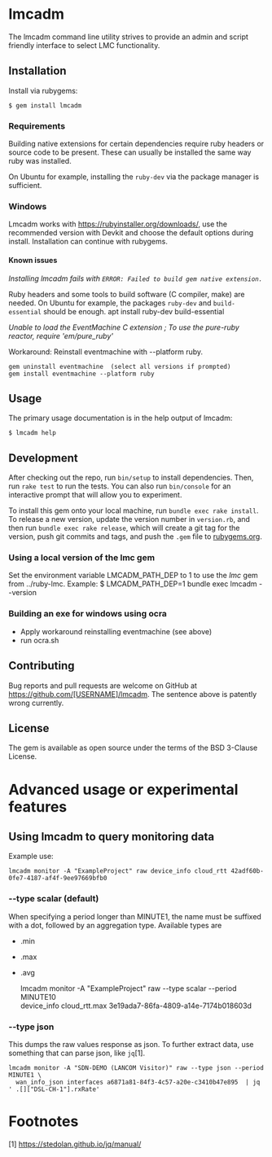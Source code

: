 # lmcadm

The lmcadm command line utility strives to provide an admin and script friendly interface to select LMC functionality.

## Installation

Install via rubygems:

    $ gem install lmcadm

### Requirements
Building native extensions for certain dependencies require ruby headers or source code to be present.
These can usually be installed the same way ruby was installed.

On Ubuntu for example, installing the `ruby-dev` via the package manager is sufficient.

### Windows

Lmcadm works with https://rubyinstaller.org/downloads/, use the recommended version with Devkit and choose the default options during install.
Installation can continue with rubygems.

#### Known issues
*Installing lmcadm fails with `ERROR: Failed to build gem native extension.`*

Ruby headers and some tools to build software (C compiler, make) are needed.
On Ubuntu for example, the packages `ruby-dev` and `build-essential` should be enough.
    apt install ruby-dev build-essential

*Unable to load the EventMachine C extension ; To use the pure-ruby reactor, require 'em/pure_ruby'*

Workaround: Reinstall eventmachine with --platform ruby.

    gem uninstall eventmachine  (select all versions if prompted)
    gem install eventmachine --platform ruby

## Usage

The primary usage documentation is in the help output of lmcadm:

    $ lmcadm help

## Development

After checking out the repo, run `bin/setup` to install dependencies. Then, run `rake test` to run the tests. You can also run `bin/console` for an interactive prompt that will allow you to experiment.

To install this gem onto your local machine, run `bundle exec rake install`. To release a new version, update the version number in `version.rb`, and then run `bundle exec rake release`, which will create a git tag for the version, push git commits and tags, and push the `.gem` file to [rubygems.org](https://rubygems.org).

### Using a local version of the lmc gem

Set the environment variable LMCADM\_PATH\_DEP to 1 to use the _lmc_ gem from ../ruby-lmc.
Example:
    $ LMCADM_PATH_DEP=1 bundle exec lmcadm --version

### Building an exe for windows using ocra

* Apply workaround reinstalling eventmachine (see above)
* run ocra.sh

## Contributing

Bug reports and pull requests are welcome on GitHub at https://github.com/[USERNAME]/lmcadm.
The sentence above is patently wrong currently.

## License

The gem is available as open source under the terms of the BSD 3-Clause License.

# Advanced usage or experimental features

## Using lmcadm to query monitoring data

Example use:

    lmcadm monitor -A "ExampleProject" raw device_info cloud_rtt 42adf60b-0fe7-4187-af4f-9ee97669bfb0

### --type scalar (default)

When specifying a period longer than MINUTE1, the name must be suffixed with a dot, followed by an aggregation type.
Available types are
* .min
* .max
* .avg


    lmcadm monitor -A "ExampleProject" raw --type scalar --period MINUTE10 \
        device_info cloud_rtt.max 3e19ada7-86fa-4809-a14e-7174b018603d


### --type json

This dumps the raw values response as json.
To further extract data, use something that can parse json, like `jq`[1].

    lmcadm monitor -A "SDN-DEMO (LANCOM Visitor)" raw --type json --period MINUTE1 \
      wan_info_json interfaces a6871a81-84f3-4c57-a20e-c3410b47e895  | jq ' .[]["DSL-CH-1"].rxRate'

# Footnotes
[1] https://stedolan.github.io/jq/manual/